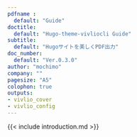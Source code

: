 ```yaml
---
pdfname : 
  default: "Guide"
doctitle:
  default: "Hugo-theme-vivliocli Guide"
subtitle:
  default: "Hugoサイトを美しくPDF出力"
doc_number:
  default: "Ver.0.3.0"
author: "mochimo"
company: ""
pagesize: "A5"
colophon: true
outputs:
- vivlio_cover
- vivlio_config
---
```


{{< include introduction.md >}}